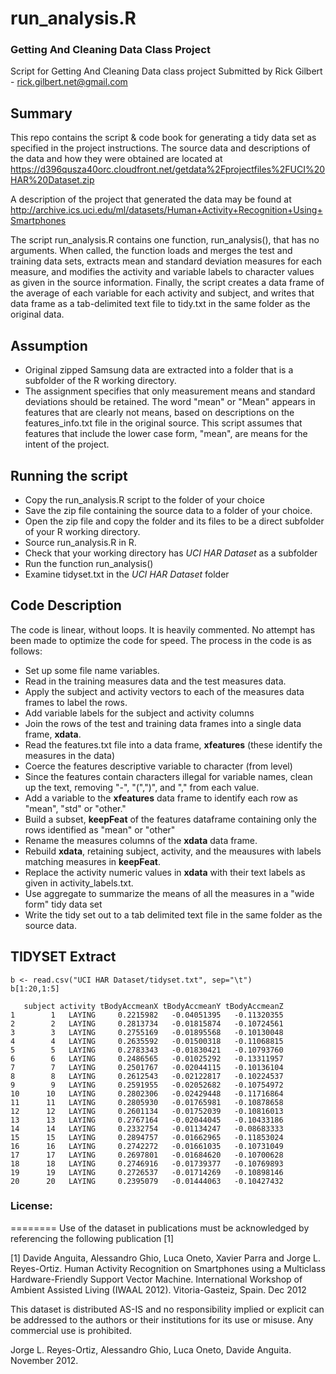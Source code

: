 # run_analysis.R
### Getting And Cleaning Data Class Project
Script for Getting And Cleaning Data class project
Submitted by Rick Gilbert - rick.gilbert.net@gmail.com
## Summary
This repo contains the script & code book for generating a tidy data set as specified in the project instructions.
The source data and descriptions of the data and how they were obtained are located at
https://d396qusza40orc.cloudfront.net/getdata%2Fprojectfiles%2FUCI%20HAR%20Dataset.zip

A description of the project that generated the data may be found at
http://archive.ics.uci.edu/ml/datasets/Human+Activity+Recognition+Using+Smartphones

The script run_analysis.R contains one function, run_analysis(), that has no arguments.  When called, the function loads and merges the test and training data sets, extracts mean and standard deviation measures for each measure, and modifies the activity and variable labels to character values as given in the source information.
Finally, the script creates a data frame of the average of each variable for each activity and subject, and writes that data frame as a tab-delimited text file to tidy.txt in the same folder as the original data.

## Assumption
- Original zipped Samsung data are extracted into a folder that is a subfolder of the R working directory.
- The assignment specifies that only measurement means and standard deviations should be retained.  The word "mean" or "Mean" appears in features that are clearly not means, based on descriptions on the features_info.txt file in the original source.  This script assumes that features that include the lower case form, "mean", are means for the intent of the project.

## Running the script
- Copy the run_analysis.R script to the folder of your choice
- Save the zip file containing the source data to a folder of your choice.
- Open the zip file and copy the folder and its files to be a direct subfolder of your R working directory.
- Source run_analysis.R in R.
- Check that your working directory has *UCI HAR Dataset* as a subfolder
- Run the function run_analysis()
- Examine tidyset.txt in the *UCI HAR Dataset* folder

## Code Description
The code is linear, without loops.  It is heavily commented.  No attempt has been made to optimize the code for speed.  The process in the code is as follows:
- Set up some file name variables.
- Read in the training measures data and the test measures data.
- Apply the subject and activity vectors to each of the measures data frames to label the rows.
- Add variable labels for the subject and activity columns
- Join the rows of the test and training data frames into a single data frame, **xdata**.
- Read the features.txt file into a data frame, **xfeatures** (these identify the measures in the data)
- Coerce the features descriptive variable to character (from level) 
- Since the features contain characters illegal for variable names, clean up the text, removing "-", "(",")", and "," from each value.
- Add a variable to the **xfeatures** data frame to identify each row as "mean", "std" or "other."
- Build a subset, **keepFeat** of the features dataframe containing only the rows identified as "mean" or "other"
- Rename the measures columns of the **xdata** data frame.
- Rebuild **xdata**, retaining subject, activity, and the meausures with labels matching measures in **keepFeat**.
- Replace the activity numeric values in **xdata** with their text labels as given in activity_labels.txt.
- Use aggregate to summarize the means of all the measures in a "wide form" tidy data set
- Write the tidy set out to a tab delimited text file in the same folder as the source data. 

## TIDYSET Extract 
```
b <- read.csv("UCI HAR Dataset/tidyset.txt", sep="\t")
b[1:20,1:5]
```

```
   subject activity tBodyAccmeanX tBodyAccmeanY tBodyAccmeanZ
1        1   LAYING     0.2215982   -0.04051395   -0.11320355
2        2   LAYING     0.2813734   -0.01815874   -0.10724561
3        3   LAYING     0.2755169   -0.01895568   -0.10130048
4        4   LAYING     0.2635592   -0.01500318   -0.11068815
5        5   LAYING     0.2783343   -0.01830421   -0.10793760
6        6   LAYING     0.2486565   -0.01025292   -0.13311957
7        7   LAYING     0.2501767   -0.02044115   -0.10136104
8        8   LAYING     0.2612543   -0.02122817   -0.10224537
9        9   LAYING     0.2591955   -0.02052682   -0.10754972
10      10   LAYING     0.2802306   -0.02429448   -0.11716864
11      11   LAYING     0.2805930   -0.01765981   -0.10878658
12      12   LAYING     0.2601134   -0.01752039   -0.10816013
13      13   LAYING     0.2767164   -0.02044045   -0.10433186
14      14   LAYING     0.2332754   -0.01134247   -0.08683333
15      15   LAYING     0.2894757   -0.01662965   -0.11853024
16      16   LAYING     0.2742272   -0.01661035   -0.10731049
17      17   LAYING     0.2697801   -0.01684620   -0.10700628
18      18   LAYING     0.2746916   -0.01739377   -0.10769893
19      19   LAYING     0.2726537   -0.01714269   -0.10898146
20      20   LAYING     0.2395079   -0.01444063   -0.10427432
```
### License:
========
Use of the dataset in publications must be acknowledged by referencing the following publication [1] 

[1] Davide Anguita, Alessandro Ghio, Luca Oneto, Xavier Parra and Jorge L. Reyes-Ortiz. Human Activity Recognition on Smartphones using a Multiclass Hardware-Friendly Support Vector Machine. International Workshop of Ambient Assisted Living (IWAAL 2012). Vitoria-Gasteiz, Spain. Dec 2012

This dataset is distributed AS-IS and no responsibility implied or explicit can be addressed to the authors or their institutions for its use or misuse. Any commercial use is prohibited.

Jorge L. Reyes-Ortiz, Alessandro Ghio, Luca Oneto, Davide Anguita. November 2012.
